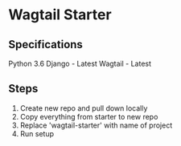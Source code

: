 # Wagtail Starter

## Specifications
Python 3.6
Django - Latest
Wagtail - Latest

## Steps
1. Create new repo and pull down locally
2. Copy everything from starter to new repo
3. Replace 'wagtail-starter' with name of project
4. Run setup

